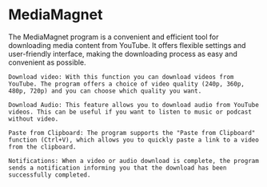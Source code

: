 # MediaMagnet
The MediaMagnet program is a convenient and efficient tool for downloading media content from YouTube. It offers flexible settings and user-friendly interface, making the downloading process as easy and convenient as possible.

    Download video: With this function you can download videos from YouTube. The program offers a choice of video quality (240p, 360p, 480p, 720p) and you can choose which quality you want.

    Download Audio: This feature allows you to download audio from YouTube videos. This can be useful if you want to listen to music or podcast without video.

    Paste from Clipboard: The program supports the "Paste from Clipboard" function (Ctrl+V), which allows you to quickly paste a link to a video from the clipboard.

    Notifications: When a video or audio download is complete, the program sends a notification informing you that the download has been successfully completed.
